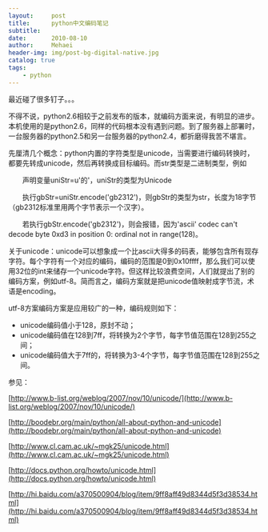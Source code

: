 ```yaml
---
layout:     post
title:      python中文编码笔记
subtitle:   
date:       2010-08-10
author:     Mehaei
header-img: img/post-bg-digital-native.jpg
catalog: true
tags:
    - python
---
```

最近碰了很多钉子。。。

不得不说，python2.6相较于之前发布的版本，就编码方面来说，有明显的进步。本机使用的是python2.6，同样的代码根本没有遇到问题。到了服务器上部署时，一台服务器的python2.5和另一台服务器的python2.4，都折磨得我苦不堪言。

先厘清几个概念：python内置的字符类型是unicode，当需要进行编码转换时，都要先转成unicode，然后再转换成目标编码。而str类型是二进制类型，例如

　　声明变量uniStr=u'的'，uniStr的类型为Unicode

　　执行gbStr=uniStr.encode('gb2312')，则gbStr的类型为str，长度为18字节（gb2312标准里用两个字节表示一个汉字）。

　　若执行gbStr.encode('gb2312')，则会报错，因为'ascii' codec can't decode byte 0xd3 in position 0: ordinal not in range(128)。

关于unicode：unicode可以想象成一个比ascii大得多的码表，能够包含所有现存字符。每个字符有一个对应的编码，编码的范围是0到0x10ffff，那么我们可以使用32位的int来储存一个unicode字符。但这样比较浪费空间，人们就提出了别的编码方案，例如utf-8。简而言之，编码方案就是把unicode值映射成字节流，术语是encoding。

utf-8方案编码方案是应用较广的一种，编码规则如下：

- unicode编码值小于128，原封不动；
- unicode编码值在128到7ff，将转换为2个字节，每字节值范围在128到255之间；
- unicode编码值大于7ff的，将转换为3-4个字节，每字节值范围在128到255之间。

参见：

[http://www.b-list.org/weblog/2007/nov/10/unicode/](http://www.b-list.org/weblog/2007/nov/10/unicode/)

[http://boodebr.org/main/python/all-about-python-and-unicode](http://boodebr.org/main/python/all-about-python-and-unicode)

[http://www.cl.cam.ac.uk/~mgk25/unicode.html](http://www.cl.cam.ac.uk/~mgk25/unicode.html)

[http://docs.python.org/howto/unicode.html](http://docs.python.org/howto/unicode.html)

[http://hi.baidu.com/a370500904/blog/item/9ff8aff49d8344d5f3d38534.html](http://hi.baidu.com/a370500904/blog/item/9ff8aff49d8344d5f3d38534.html)
